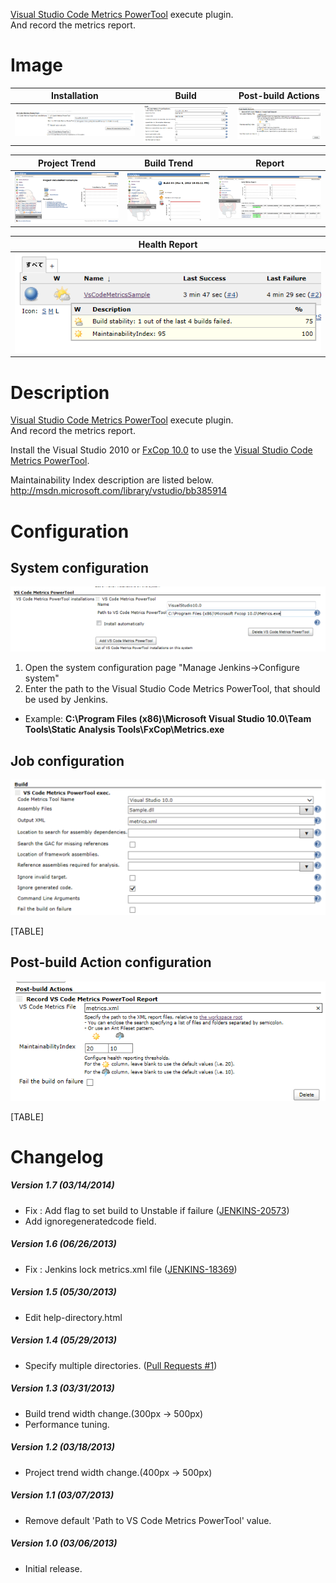 [Visual Studio Code Metrics
PowerTool](http://www.microsoft.com/en-us/download/details.aspx?id=9422)
execute plugin.  
And record the metrics report.

# Image

| Installation                                                                                                                   | Build                                                                                                                          | Post-build Actions                                                                                                             |
|--------------------------------------------------------------------------------------------------------------------------------|--------------------------------------------------------------------------------------------------------------------------------|--------------------------------------------------------------------------------------------------------------------------------|
| ![](docs/images/vs-code-metrics-1.png) | ![](docs/images/vs-code-metrics-2.png) | ![](docs/images/vs-code-metrics-3.png) |

| Project Trend                                                                                                                  | Build Trend                                                                                                                    | Report                                                                                                                         |
|--------------------------------------------------------------------------------------------------------------------------------|--------------------------------------------------------------------------------------------------------------------------------|--------------------------------------------------------------------------------------------------------------------------------|
| ![](docs/images/vs-code-metrics-4.png) | ![](docs/images/vs-code-metrics-5.png) | ![](docs/images/vs-code-metrics-6.png) |

| Health Report                                                                                                                  |
|--------------------------------------------------------------------------------------------------------------------------------|
| ![](docs/images/vs-code-metrics-7.png) |

# Description

[Visual Studio Code Metrics
PowerTool](http://www.microsoft.com/en-us/download/details.aspx?id=9422)
execute plugin.  
And record the metrics report.

Install the Visual Studio 2010 or [FxCop
10.0](http://www.microsoft.com/en-us/download/details.aspx?id=6544) to
use the [Visual Studio Code Metrics
PowerTool](http://www.microsoft.com/en-us/download/details.aspx?id=9422).

Maintainability Index description are listed below.  
<http://msdn.microsoft.com/library/vstudio/bb385914>

# Configuration

## System configuration

![](docs/images/vs-code-metrics-1s.png)

1.  Open the system configuration page "Manage Jenkins-\>Configure
    system"
2.  Enter the path to the Visual Studio Code Metrics PowerTool, that
    should be used by Jenkins.

-   Example: **C:\\Program Files (x86)\\Microsoft Visual Studio
    10.0\\Team Tools\\Static Analysis Tools\\FxCop\\Metrics.exe**

## Job configuration

![](docs/images/vs-code-metrics-2s.png)

[TABLE]

## Post-build Action configuration

![](docs/images/vs-code-metrics-3s.png)

[TABLE]

# Changelog

##### Version 1.7 (03/14/2014)

-   Fix : Add flag to set build to Unstable if failure
    ([JENKINS-20573](https://issues.jenkins-ci.org/browse/JENKINS-20573))
-   Add ignoregeneratedcode field.

##### Version 1.6 (06/26/2013)

-   Fix : Jenkins lock metrics.xml file
    ([JENKINS-18369](https://issues.jenkins-ci.org/browse/JENKINS-18369))

##### Version 1.5 (05/30/2013)

-   Edit help-directory.html

##### Version 1.4 (05/29/2013)

-   Specify multiple directories. ([Pull Requests
    \#1](https://github.com/jenkinsci/vs-code-metrics-plugin/pull/1))

##### Version 1.3 (03/31/2013)

-   Build trend width change.(300px -\> 500px)
-   Performance tuning.

##### Version 1.2 (03/18/2013)

-   Project trend width change.(400px -\> 500px)

##### Version 1.1 (03/07/2013)

-   Remove default 'Path to VS Code Metrics PowerTool' value.

##### Version 1.0 (03/06/2013)

-   Initial release.
